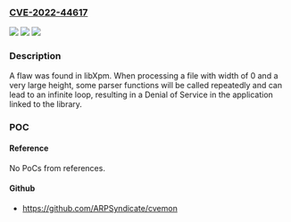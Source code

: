 ### [CVE-2022-44617](https://cve.mitre.org/cgi-bin/cvename.cgi?name=CVE-2022-44617)
![](https://img.shields.io/static/v1?label=Product&message=libXpm&color=blue)
![](https://img.shields.io/static/v1?label=Version&message=n%2Fa&color=blue)
![](https://img.shields.io/static/v1?label=Vulnerability&message=CWE-20-%3ECWE-835&color=brighgreen)

### Description

A flaw was found in libXpm. When processing a file with width of 0 and a very large height, some parser functions will be called repeatedly and can lead to an infinite loop, resulting in a Denial of Service in the application linked to the library.

### POC

#### Reference
No PoCs from references.

#### Github
- https://github.com/ARPSyndicate/cvemon

